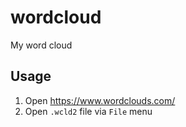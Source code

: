 # wordcloud

My word cloud

## Usage

1. Open https://www.wordclouds.com/
2. Open `.wcld2` file via `File` menu
